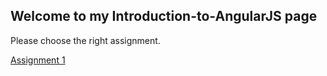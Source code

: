 ## Welcome to my Introduction-to-AngularJS page

Please choose the right assignment.

[Assignment 1](/assignment1/assignment1-starter-code/index.html)




